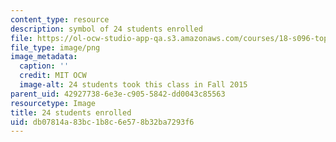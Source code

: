 ```yaml
---
content_type: resource
description: symbol of 24 students enrolled
file: https://ol-ocw-studio-app-qa.s3.amazonaws.com/courses/18-s096-topics-in-mathematics-of-data-science-fall-2015/db07814a83bc1b8c6e578b32ba7293f6_24.png
file_type: image/png
image_metadata:
  caption: ''
  credit: MIT OCW
  image-alt: 24 students took this class in Fall 2015
parent_uid: 42927738-6e3e-c905-5842-dd0043c85563
resourcetype: Image
title: 24 students enrolled
uid: db07814a-83bc-1b8c-6e57-8b32ba7293f6
---
```


